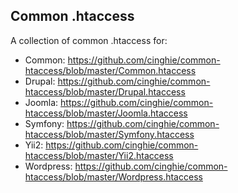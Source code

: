 Common .htaccess
-----------------

A collection of common .htaccess for: 

  - Common: https://github.com/cinghie/common-htaccess/blob/master/Common.htaccess
  - Drupal: https://github.com/cinghie/common-htaccess/blob/master/Drupal.htaccess
  - Joomla: https://github.com/cinghie/common-htaccess/blob/master/Joomla.htaccess
  - Symfony: https://github.com/cinghie/common-htaccess/blob/master/Symfony.htaccess
  - Yii2: https://github.com/cinghie/common-htaccess/blob/master/Yii2.htaccess
  - Wordpress: https://github.com/cinghie/common-htaccess/blob/master/Wordpress.htaccess
